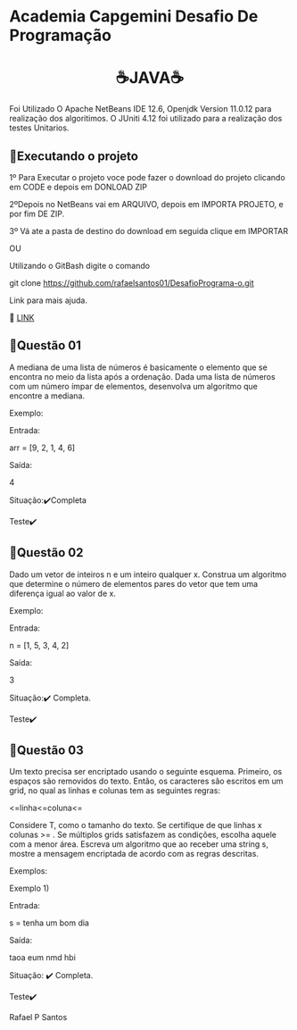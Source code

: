 # Academia Capgemini Desafio De Programação

<h1 align="center">
 ☕JAVA☕
</h1>
Foi Utilizado O Apache NetBeans IDE 12.6, Openjdk Version 11.0.12 para realização dos algoritimos.
O JUniti 4.12 foi utilizado para a realização dos testes Unitarios.

<h2>📃Executando o projeto</h2>

1º Para Executar o projeto voce pode fazer o download do projeto clicando em CODE e depois em DONLOAD ZIP

2ºDepois no NetBeans vai em ARQUIVO, depois em IMPORTA PROJETO, e por fim DE ZIP.

3º Vá ate a pasta de destino do download em seguida clique em IMPORTAR

OU

Utilizando o GitBash
digite o comando

git clone https://github.com/rafaelsantos01/DesafioPrograma-o.git 

Link para  mais ajuda.

📝 [LINK](https://docs.github.com/pt/repositories/creating-and-managing-repositories/cloning-a-repository)

<h2>📃Questão 01</h2>
A mediana de uma lista de números é basicamente o elemento que se encontra no meio da lista após a ordenação. Dada uma lista de números com um número ímpar de elementos, desenvolva um algoritmo que encontre a mediana.

Exemplo:

Entrada:

arr = [9, 2, 1, 4, 6]


Saída:

4


Situação:✔️Completa

Teste✔️


<h2>📃Questão 02</h2>
Dado um vetor de inteiros n e um inteiro qualquer x. Construa um algoritmo que determine o número de elementos pares do vetor que tem uma diferença igual ao valor de x.

Exemplo:

Entrada:

n = [1, 5, 3, 4, 2]


Saída:

3

Situação:✔️ Completa.

Teste✔️


<h2>📃Questão 03</h2>
Um texto precisa ser encriptado usando o seguinte esquema. Primeiro, os espaços são removidos do texto. Então, os caracteres são escritos em um grid, no qual as linhas e colunas tem as seguintes regras:

<=linha<=coluna<=

Considere T, como o tamanho do texto.
Se certifique de que linhas x colunas >= .
Se múltiplos grids satisfazem as condições, escolha aquele com a menor área.
Escreva um algoritmo que ao receber uma string s, mostre a mensagem encriptada de acordo com as regras descritas.

Exemplos:


Exemplo 1)

Entrada:

s = tenha um bom dia


Saída:

taoa eum nmd hbi

Situação: ✔️ Completa.

Teste✔️



Rafael P Santos